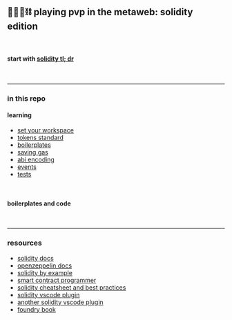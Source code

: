 ## 🥷🏻🛵⛓️ playing pvp in the metaweb: solidity edition

<br>

#### start with [solidity tl; dr](solidity_tldr.md)

<br>

---

### in this repo


#### learning

* [set your workspace](workspace)
* [tokens standard](token_standards)
* [boilerplates](boilerplates)
* [saving gas](saving_gas)
* [abi encoding](abi_encoding)
* [events](events)
* [tests](tests)


<br>

#### boilerplates and code



<br>

---

### resources

* [solidity docs](https://docs.soliditylang.org/en/v0.8.12/)
* [openzeppelin docs](https://docs.openzeppelin.com/)
* [solidity by example](https://solidity-by-example.org/)
* [smart contract programmer](https://www.youtube.com/channel/UCJWh7F3AFyQ_x01VKzr9eyA/videos)
* [solidity cheatsheet and best practices](https://github.com/manojpramesh/solidity-cheatsheet)
* [solidity vscode plugin](https://marketplace.visualstudio.com/items?itemName=tintinweb.solidity-visual-auditor)
* [another solidity vscode plugin](https://marketplace.visualstudio.com/items?itemName=JuanBlanco.solidity)
* [foundry book](https://book.getfoundry.sh/forge/differential-ffi-testing)
